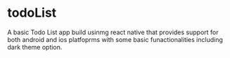 # todoList
A basic Todo List app build usinmg react native that provides support for both android and ios platfoprms with some basic funactionalities including dark theme option. 
